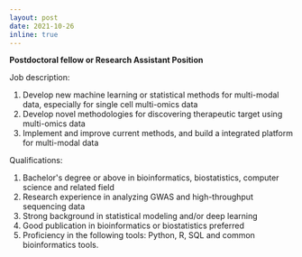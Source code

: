 ```yaml
---
layout: post
date: 2021-10-26
inline: true
---
```


**Postdoctoral fellow or Research Assistant Position**       


Job description: 
1. Develop new machine learning or statistical methods for multi-modal data, especially for single cell multi-omics data
2. Develop novel methodologies for discovering therapeutic target using multi-omics data
3. Implement and improve current methods, and build a integrated platform for multi-modal data

Qualifications: 
1. Bachelor's degree or above in bioinformatics, biostatistics, computer science and related field
2. Research experience in analyzing GWAS and high-throughput sequencing data 
3. Strong background in statistical modeling and/or deep learning
4. Good publication in bioinformatics or biostatistics preferred
5. Proficiency in the following tools: Python, R, SQL and common bioinformatics tools. 
